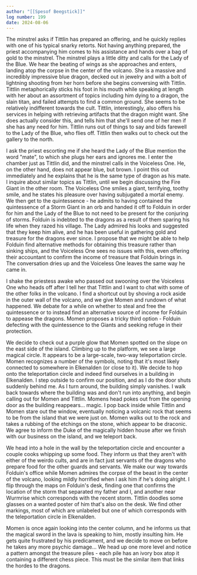 ```yaml
---
author: "[[Spesof Beegstick]]"
log number: 199
date: 2024-08-06
---
```

The minstrel asks if Tittlin has prepared an offering, and he quickly replies with one of his typical snarky retorts. Not having anything prepared, the priest accompanying him comes to his assistance and hands over a bag of gold to the minstrel. The minstrel plays a little ditty and calls for the Lady of the Blue. We hear the beating of wings as she approaches and enters, landing atop the corpse in the center of the volcano. She is a massive and incredibly impressive blue dragon, decked out in jewelry and with a bolt of lightning shooting from her horn before she begins conversing with Tittlin. Tittlin metaphorically sticks his foot in his mouth while speaking at length with her about an assortment of topics including him dying to a dragon, the slain titan, and failed attempts to find a common ground. She seems to be relatively indifferent towards the cult. Tittlin, interestingly, also offers his services in helping with retrieving artifacts that the dragon might want. She does actually consider this, and tells him that she'll send one of her men if she has any need for him. Tittlin runs out of things to say and bids farewell to the Lady of the Blue, who flies off. Tittlin then walks out to check out the gallery to the north.

I ask the priest escorting me if she heard the Lady of the Blue mention the word "mate", to which she plugs her ears and ignores me. I enter the chamber just as Tittlin did, and the minstrel calls in the Voiceless One. He, on the other hand, does not appear blue, but brown. I point this out immediately and he explains that he is the same type of dragon as his mate. I inquire about similar topics as Tittlin, until we begin discussing the Fire Giant in the other room. The Voiceless One smiles a giant, terrifying, toothy smile, and he states his pleasure over having subjugated a mortal enemy. We then get to the quintessence - he admits to having contained the quintessence of a Storm Giant in an orb and handed it off to Folduin in order for him and the Lady of the Blue to not need to be present for the conjuring of storms. Folduin is indebted to the dragons as a result of them sparing his life when they razed his village. The Lady admired his looks and suggested that they keep him alive, and he has been useful in gathering gold and treasure for the dragons ever since. I propose that we might be able to help Folduin find alternative methods for obtaining this treasure rather than sinking ships, and the Voiceless One sees no issues with this, even offering their accountant to confirm the income of treasure that Folduin brings in. The conversation dries up and the Voiceless One leaves the same way he came in.

I shake the priestess awake who passed out swooning over the Voiceless One who heads off after I tell her that Tittlin and I want to chat with some of the other folks in the volcano. I find a shortcut out by shoving a rock aside in the outer wall of the volcano, and we give Momen and rundown of what happened. We debate for a while on whether to steal and free the quintessence or to instead find an alternative source of income for Folduin to appease the dragons. Momen proposes a tricky third option - Folduin defecting with the quintessence to the Giants and seeking refuge in their protection. 

We decide to check out a purple glow that Momen spotted on the slope on the east side of the island. Climbing up to the platform, we see a large magical circle. It appears to be a large-scale, two-way teleportation circle. Momen recognizes a number of the symbols, noting that it's most likely connected to somewhere in Elkenalden (or close to it). We decide to hop onto the teleportation circle and indeed find ourselves in a building in Elkenalden. I step outside to confirm our position, and as I do the door shuts suddenly behind me. As I turn around, the building simply vanishes. I walk back towards where the building was and don't run into anything, and begin calling out for Momen and Tittlin. Momens head pokes out from the opening door as the building reappears... magic. I pop back inside while Tittlin and Momen stare out the window, eventually noticing a volcanic rock that seems to be from the island that we were just on. Momen walks out to the rock and takes a rubbing of the etchings on the stone, which appear to be draconic. We agree to inform the Duke of the magically hidden house after we finish with our business on the island, and we teleport back.

We head into a hole in the wall by the teleportation circle and encounter a couple cooks whipping up some food. They inform us that they aren't with either of the weirdo cults, and are in fact just servants of the dragons who prepare food for the other guards and servants. We make our way towards Folduin's office while Momen admires the corpse of the beast in the center of the volcano, looking mildly horrified when I ask him if he's doing alright. I flip through the maps on Folduin's desk, finding one that confirms the location of the storm that separated my father and I, and another near Wurmrise which corresponds with the recent storm. Tittlin doodles some glasses on a wanted poster of him that's also on the desk. We find other markings, most of which are unlabeled but one of which corresponds with the teleportation circle in Elkenalden. 

Momen is once again looking into the center column, and he informs us that the magical sword in the lava is speaking to him, mostly insulting him. He gets quite frustrated by his predicament, and we decide to move on before he takes any more psychic damage... We head up one more level and notice a pattern amongst the treasure piles - each pile has an ivory box atop it containing a different chess piece. This must be the similar item that links the hordes to the dragons.
